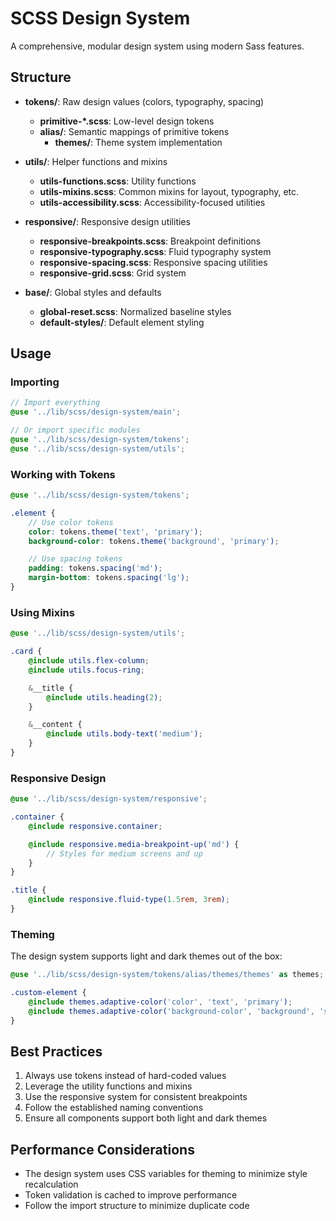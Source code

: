 # SCSS Design System

A comprehensive, modular design system using modern Sass features.

## Structure

- **tokens/**: Raw design values (colors, typography, spacing)
  - **primitive-\*.scss**: Low-level design tokens
  - **alias/**: Semantic mappings of primitive tokens
    - **themes/**: Theme system implementation
- **utils/**: Helper functions and mixins

  - **utils-functions.scss**: Utility functions
  - **utils-mixins.scss**: Common mixins for layout, typography, etc.
  - **utils-accessibility.scss**: Accessibility-focused utilities

- **responsive/**: Responsive design utilities

  - **responsive-breakpoints.scss**: Breakpoint definitions
  - **responsive-typography.scss**: Fluid typography system
  - **responsive-spacing.scss**: Responsive spacing utilities
  - **responsive-grid.scss**: Grid system

- **base/**: Global styles and defaults
  - **global-reset.scss**: Normalized baseline styles
  - **default-styles/**: Default element styling

## Usage

### Importing

```scss
// Import everything
@use '../lib/scss/design-system/main';

// Or import specific modules
@use '../lib/scss/design-system/tokens';
@use '../lib/scss/design-system/utils';
```

### Working with Tokens

```scss
@use '../lib/scss/design-system/tokens';

.element {
	// Use color tokens
	color: tokens.theme('text', 'primary');
	background-color: tokens.theme('background', 'primary');

	// Use spacing tokens
	padding: tokens.spacing('md');
	margin-bottom: tokens.spacing('lg');
}
```

### Using Mixins

```scss
@use '../lib/scss/design-system/utils';

.card {
	@include utils.flex-column;
	@include utils.focus-ring;

	&__title {
		@include utils.heading(2);
	}

	&__content {
		@include utils.body-text('medium');
	}
}
```

### Responsive Design

```scss
@use '../lib/scss/design-system/responsive';

.container {
	@include responsive.container;

	@include responsive.media-breakpoint-up('md') {
		// Styles for medium screens and up
	}
}

.title {
	@include responsive.fluid-type(1.5rem, 3rem);
}
```

### Theming

The design system supports light and dark themes out of the box:

```scss
@use '../lib/scss/design-system/tokens/alias/themes/themes' as themes;

.custom-element {
	@include themes.adaptive-color('color', 'text', 'primary');
	@include themes.adaptive-color('background-color', 'background', 'secondary');
}
```

## Best Practices

1. Always use tokens instead of hard-coded values
2. Leverage the utility functions and mixins
3. Use the responsive system for consistent breakpoints
4. Follow the established naming conventions
5. Ensure all components support both light and dark themes

## Performance Considerations

- The design system uses CSS variables for theming to minimize style recalculation
- Token validation is cached to improve performance
- Follow the import structure to minimize duplicate code
